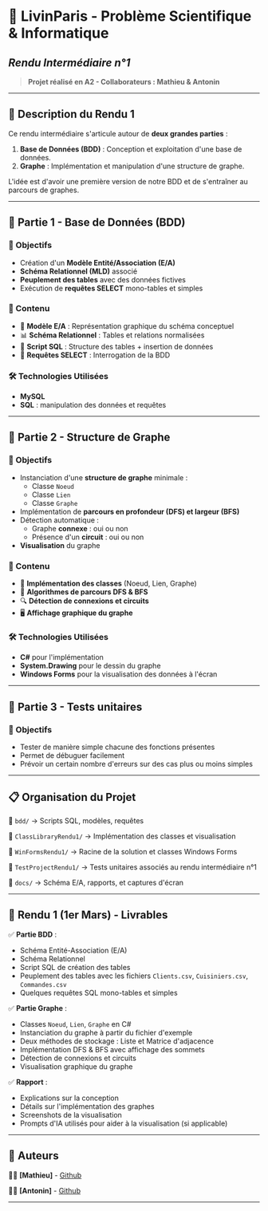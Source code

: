 # 📌 LivinParis - Problème Scientifique & Informatique
## _Rendu Intermédiaire n°1_
> **Projet réalisé en A2 - Collaborateurs : Mathieu & Antonin**

---

## 🚀 Description du Rendu 1
Ce rendu intermédiaire s'articule autour de **deux grandes parties** :
1. **Base de Données (BDD)** : Conception et exploitation d'une base de données.
2. **Graphe** : Implémentation et manipulation d'une structure de graphe.

L'idée est d'avoir une première version de notre BDD et de s'entraîner au parcours de graphes.

---

## 📂 Partie 1 - Base de Données (BDD)

### 🎯 Objectifs
- Création d'un **Modèle Entité/Association (E/A)**
- **Schéma Relationnel (MLD)** associé
- **Peuplement des tables** avec des données fictives
- Exécution de **requêtes SELECT** mono-tables et simples

### 📌 Contenu
- 📄 **Modèle E/A** : Représentation graphique du schéma conceptuel
- 📊 **Schéma Relationnel** : Tables et relations normalisées
- 📜 **Script SQL** : Structure des tables + insertion de données
- 🔎 **Requêtes SELECT** : Interrogation de la BDD

### 🛠 Technologies Utilisées
- **MySQL**
- **SQL** : manipulation des données et requêtes

---

## 📂 Partie 2 - Structure de Graphe

### 🎯 Objectifs
- Instanciation d'une **structure de graphe** minimale :
  - Classe `Noeud`
  - Classe `Lien`
  - Classe `Graphe`
- Implémentation de **parcours en profondeur (DFS) et largeur (BFS)**
- Détection automatique :
  - Graphe **connexe** : oui ou non
  - Présence d'un **circuit** : oui ou non
- **Visualisation** du graphe

### 📌 Contenu
- 📜 **Implémentation des classes** (Noeud, Lien, Graphe)
- 🔄 **Algorithmes de parcours DFS & BFS**
- 🔍 **Détection de connexions et circuits**
- 🖥 **Affichage graphique du graphe**

### 🛠 Technologies Utilisées
- **C#** pour l'implémentation
- **System.Drawing** pour le dessin du graphe
- **Windows Forms** pour la visualisation des données à l'écran

---

## 📂 Partie 3 - Tests unitaires
### 🎯 Objectifs
- Tester de manière simple chacune des fonctions présentes
- Permet de débuguer facilement
- Prévoir un certain nombre d'erreurs sur des cas plus ou moins simples

---

## 📋 Organisation du Projet

📁 `bdd/` → Scripts SQL, modèles, requêtes

📁 `ClassLibraryRendu1/` → Implémentation des classes et visualisation

📁 `WinFormsRendu1/` → Racine de la solution et classes Windows Forms

📁 `TestProjectRendu1/` → Tests unitaires associés au rendu intermédiaire n°1

📁 `docs/` → Schéma E/A, rapports, et captures d'écran

---

## 📅 Rendu 1 (1er Mars) - Livrables

✅ **Partie BDD** :
- Schéma Entité-Association (E/A)
- Schéma Relationnel
- Script SQL de création des tables
- Peuplement des tables avec les fichiers `Clients.csv`, `Cuisiniers.csv`, `Commandes.csv`
- Quelques requêtes SQL mono-tables et simples

✅ **Partie Graphe** :
- Classes `Noeud`, `Lien`, `Graphe` en C#
- Instanciation du graphe à partir du fichier d'exemple
- Deux méthodes de stockage : Liste et Matrice d'adjacence
- Implémentation DFS & BFS avec affichage des sommets
- Détection de connexions et circuits
- Visualisation graphique du graphe

✅ **Rapport** :
- Explications sur la conception
- Détails sur l'implémentation des graphes
- Screenshots de la visualisation
- Prompts d'IA utilisés pour aider à la visualisation (si applicable)

---

## 👥 Auteurs
👨‍💻 **[Mathieu]** - [Github](https://github.com/Thieuthieu77)

👩‍💻 **[Antonin]** - [Github](https://github.com/Blatahead)

---